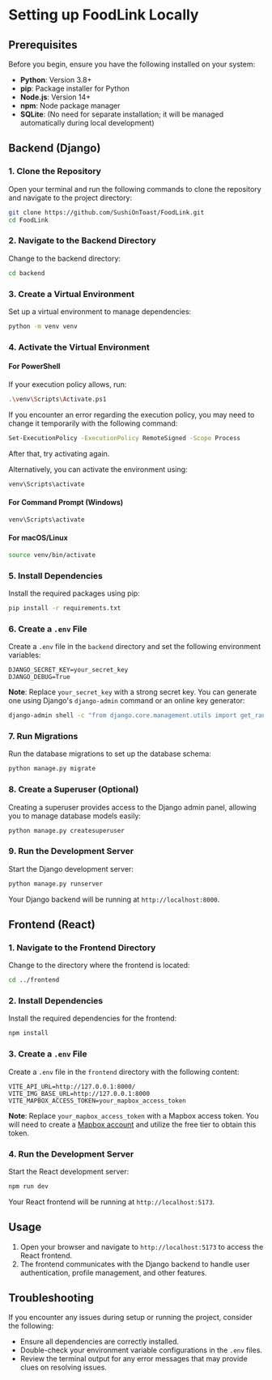 # Setting up FoodLink Locally

## Prerequisites

Before you begin, ensure you have the following installed on your system:

- **Python**: Version 3.8+
- **pip**: Package installer for Python
- **Node.js**: Version 14+
- **npm**: Node package manager
- **SQLite**: (No need for separate installation; it will be managed automatically during local development)

## Backend (Django)

### 1. Clone the Repository

Open your terminal and run the following commands to clone the repository and navigate to the project directory:

```bash
git clone https://github.com/SushiOnToast/FoodLink.git
cd FoodLink
```

### 2. Navigate to the Backend Directory

Change to the backend directory:

```bash
cd backend
```

### 3. Create a Virtual Environment

Set up a virtual environment to manage dependencies:

```bash
python -m venv venv
```

### 4. Activate the Virtual Environment

#### For PowerShell

If your execution policy allows, run:

```bash
.\venv\Scripts\Activate.ps1
```

If you encounter an error regarding the execution policy, you may need to change it temporarily with the following command:

```bash
Set-ExecutionPolicy -ExecutionPolicy RemoteSigned -Scope Process
```

After that, try activating again.

Alternatively, you can activate the environment using:

```bash
venv\Scripts\activate
```

#### For Command Prompt (Windows)

```bash
venv\Scripts\activate
```

#### For macOS/Linux

```bash
source venv/bin/activate
```

### 5. Install Dependencies

Install the required packages using pip:

```bash
pip install -r requirements.txt
```

### 6. Create a `.env` File

Create a `.env` file in the `backend` directory and set the following environment variables:

```env
DJANGO_SECRET_KEY=your_secret_key
DJANGO_DEBUG=True
```

**Note**: Replace `your_secret_key` with a strong secret key. You can generate one using Django's `django-admin` command or an online key generator:

```bash
django-admin shell -c "from django.core.management.utils import get_random_secret_key; print(get_random_secret_key())"
```

### 7. Run Migrations

Run the database migrations to set up the database schema:

```bash
python manage.py migrate
```

### 8. Create a Superuser (Optional)

Creating a superuser provides access to the Django admin panel, allowing you to manage database models easily:

```bash
python manage.py createsuperuser
```

### 9. Run the Development Server

Start the Django development server:

```bash
python manage.py runserver
```

Your Django backend will be running at `http://localhost:8000`.

## Frontend (React)

### 1. Navigate to the Frontend Directory

Change to the directory where the frontend is located:

```bash
cd ../frontend
```

### 2. Install Dependencies

Install the required dependencies for the frontend:

```bash
npm install
```

### 3. Create a `.env` File

Create a `.env` file in the `frontend` directory with the following content:

```env
VITE_API_URL=http://127.0.0.1:8000/
VITE_IMG_BASE_URL=http://127.0.0.1:8000
VITE_MAPBOX_ACCESS_TOKEN=your_mapbox_access_token
```

**Note**: Replace `your_mapbox_access_token` with a Mapbox access token. You will need to create a [Mapbox account](https://account.mapbox.com/auth/signup/?route-to=https%3A%2F%2Faccount.mapbox.com%2F%3Fauth%3D1) and utilize the free tier to obtain this token.

### 4. Run the Development Server

Start the React development server:

```bash
npm run dev
```

Your React frontend will be running at `http://localhost:5173`.

## Usage

1. Open your browser and navigate to `http://localhost:5173` to access the React frontend.
2. The frontend communicates with the Django backend to handle user authentication, profile management, and other features.

## Troubleshooting

If you encounter any issues during setup or running the project, consider the following:

- Ensure all dependencies are correctly installed.
- Double-check your environment variable configurations in the `.env` files.
- Review the terminal output for any error messages that may provide clues on resolving issues.
